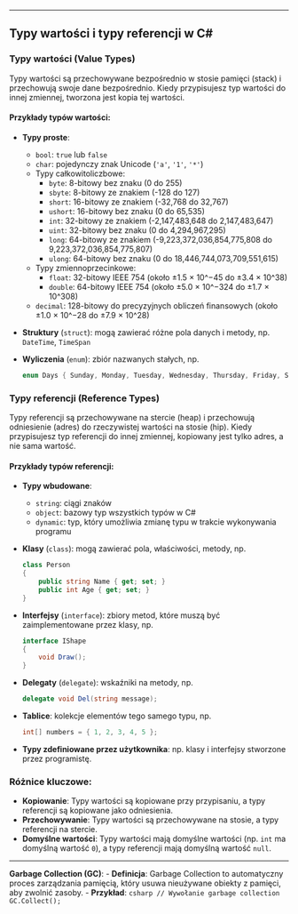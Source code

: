 ﻿
---

## Typy wartości i typy referencji w C#

### Typy wartości (Value Types)

Typy wartości są przechowywane bezpośrednio w stosie pamięci (stack) i przechowują swoje dane bezpośrednio. Kiedy przypisujesz typ wartości do innej zmiennej, tworzona jest kopia tej wartości.

#### Przykłady typów wartości:

- **Typy proste**:
  - `bool`: `true` lub `false`
  - `char`: pojedynczy znak Unicode (`'a'`, `'1'`, `'*'`)
  - Typy całkowitoliczbowe:
    - `byte`: 8-bitowy bez znaku (0 do 255)
    - `sbyte`: 8-bitowy ze znakiem (-128 do 127)
    - `short`: 16-bitowy ze znakiem (-32,768 do 32,767)
    - `ushort`: 16-bitowy bez znaku (0 do 65,535)
    - `int`: 32-bitowy ze znakiem (-2,147,483,648 do 2,147,483,647)
    - `uint`: 32-bitowy bez znaku (0 do 4,294,967,295)
    - `long`: 64-bitowy ze znakiem (-9,223,372,036,854,775,808 do 9,223,372,036,854,775,807)
    - `ulong`: 64-bitowy bez znaku (0 do 18,446,744,073,709,551,615)
  - Typy zmiennoprzecinkowe:
    - `float`: 32-bitowy IEEE 754 (około ±1.5 × 10^−45 do ±3.4 × 10^38)
    - `double`: 64-bitowy IEEE 754 (około ±5.0 × 10^−324 do ±1.7 × 10^308)
  - `decimal`: 128-bitowy do precyzyjnych obliczeń finansowych (około ±1.0 × 10^−28 do ±7.9 × 10^28)
  
- **Struktury** (`struct`): mogą zawierać różne pola danych i metody, np. `DateTime`, `TimeSpan`

- **Wyliczenia** (`enum`): zbiór nazwanych stałych, np.
  ```csharp
  enum Days { Sunday, Monday, Tuesday, Wednesday, Thursday, Friday, Saturday };
  ```

### Typy referencji (Reference Types)

Typy referencji są przechowywane na stercie (heap) i przechowują odniesienie (adres) do rzeczywistej wartości na stosie (hip). Kiedy przypisujesz typ referencji do innej zmiennej, kopiowany jest tylko adres, a nie sama wartość.

#### Przykłady typów referencji:

- **Typy wbudowane**:
  - `string`: ciągi znaków
  - `object`: bazowy typ wszystkich typów w C#
  - `dynamic`: typ, który umożliwia zmianę typu w trakcie wykonywania programu
  
- **Klasy** (`class`): mogą zawierać pola, właściwości, metody, np.
  ```csharp
  class Person
  {
      public string Name { get; set; }
      public int Age { get; set; }
  }
  ```

- **Interfejsy** (`interface`): zbiory metod, które muszą być zaimplementowane przez klasy, np.
  ```csharp
  interface IShape
  {
      void Draw();
  }
  ```

- **Delegaty** (`delegate`): wskaźniki na metody, np.
  ```csharp
  delegate void Del(string message);
  ```

- **Tablice**: kolekcje elementów tego samego typu, np.
  ```csharp
  int[] numbers = { 1, 2, 3, 4, 5 };
  ```

- **Typy zdefiniowane przez użytkownika**: np. klasy i interfejsy stworzone przez programistę.

### Różnice kluczowe:

- **Kopiowanie**: Typy wartości są kopiowane przy przypisaniu, a typy referencji są kopiowane jako odniesienia.
- **Przechowywanie**: Typy wartości są przechowywane na stosie, a typy referencji na stercie.
- **Domyślne wartości**: Typy wartości mają domyślne wartości (np. `int` ma domyślną wartość `0`), a typy referencji mają domyślną wartość `null`.

---

**Garbage Collection (GC)**:
    - **Definicja**: Garbage Collection to automatyczny proces zarządzania pamięcią, który usuwa nieużywane obiekty z pamięci, aby zwolnić zasoby.
    - **Przykład**:
      ```csharp
      // Wywołanie garbage collection
      GC.Collect();
      ```



